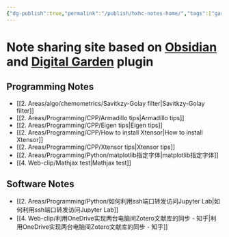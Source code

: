 ```yaml
---
{"dg-publish":true,"permalink":"/publish/hxhc-notes-home/","tags":["gardenEntry"],"dgHomeLink":true,"dgPassFrontmatter":false}
---
```



# Note sharing site based on [Obsidian](https://obsidian.md/) and [Digital Garden](https://github.com/oleeskild/Obsidian-Digital-Garden) plugin

## Programming Notes
- [[2. Areas/algo/chemometrics/Savitkzy-Golay filter|Savitkzy-Golay filter]]
- [[2. Areas/Programming/CPP/Armadillo tips|Armadillo tips]]
- [[2. Areas/Programming/CPP/Eigen tips|Eigen tips]]
- [[2. Areas/Programming/CPP/How to install Xtensor|How to install Xtensor]]
- [[2. Areas/Programming/CPP/Xtensor tips|Xtensor tips]]
- [[2. Areas/Programming/Python/matplotlib指定字体|matplotlib指定字体]]
- [[4. Web-clip/Mathjax test|Mathjax test]]

## Software Notes
- [[2. Areas/Programming/Python/如何利用ssh端口转发访问Jupyter Lab|如何利用ssh端口转发访问Jupyter Lab]]
- [[4. Web-clip/利用OneDrive实现两台电脑间Zotero文献库的同步 - 知乎|利用OneDrive实现两台电脑间Zotero文献库的同步 - 知乎]]
